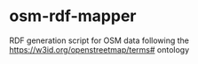 # osm-rdf-mapper
RDF generation script for OSM data following the https://w3id.org/openstreetmap/terms# ontology 
